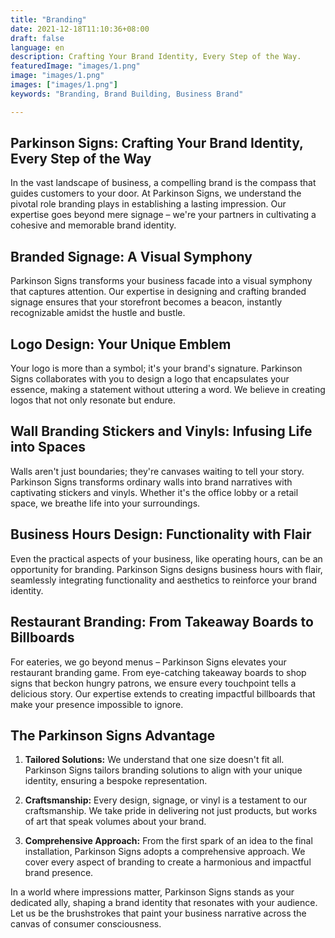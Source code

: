 ```yaml
---
title: "Branding"
date: 2021-12-18T11:10:36+08:00
draft: false
language: en
description: Crafting Your Brand Identity, Every Step of the Way.
featuredImage: "images/1.png"
image: "images/1.png"
images: ["images/1.png"]
keywords: "Branding, Brand Building, Business Brand"

---
```


## Parkinson Signs: Crafting Your Brand Identity, Every Step of the Way

In the vast landscape of business, a compelling brand is the compass that guides customers to your door. At Parkinson Signs, we understand the pivotal role branding plays in establishing a lasting impression. Our expertise goes beyond mere signage – we're your partners in cultivating a cohesive and memorable brand identity.

## Branded Signage: A Visual Symphony

Parkinson Signs transforms your business facade into a visual symphony that captures attention. Our expertise in designing and crafting branded signage ensures that your storefront becomes a beacon, instantly recognizable amidst the hustle and bustle.

## Logo Design: Your Unique Emblem

Your logo is more than a symbol; it's your brand's signature. Parkinson Signs collaborates with you to design a logo that encapsulates your essence, making a statement without uttering a word. We believe in creating logos that not only resonate but endure.

## Wall Branding Stickers and Vinyls: Infusing Life into Spaces

Walls aren't just boundaries; they're canvases waiting to tell your story. Parkinson Signs transforms ordinary walls into brand narratives with captivating stickers and vinyls. Whether it's the office lobby or a retail space, we breathe life into your surroundings.

## Business Hours Design: Functionality with Flair

Even the practical aspects of your business, like operating hours, can be an opportunity for branding. Parkinson Signs designs business hours with flair, seamlessly integrating functionality and aesthetics to reinforce your brand identity.

## Restaurant Branding: From Takeaway Boards to Billboards

For eateries, we go beyond menus – Parkinson Signs elevates your restaurant branding game. From eye-catching takeaway boards to shop signs that beckon hungry patrons, we ensure every touchpoint tells a delicious story. Our expertise extends to creating impactful billboards that make your presence impossible to ignore.

## The Parkinson Signs Advantage

1. **Tailored Solutions:**
   We understand that one size doesn't fit all. Parkinson Signs tailors branding solutions to align with your unique identity, ensuring a bespoke representation.

2. **Craftsmanship:**
   Every design, signage, or vinyl is a testament to our craftsmanship. We take pride in delivering not just products, but works of art that speak volumes about your brand.

3. **Comprehensive Approach:**
   From the first spark of an idea to the final installation, Parkinson Signs adopts a comprehensive approach. We cover every aspect of branding to create a harmonious and impactful brand presence.

In a world where impressions matter, Parkinson Signs stands as your dedicated ally, shaping a brand identity that resonates with your audience. Let us be the brushstrokes that paint your business narrative across the canvas of consumer consciousness.

